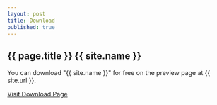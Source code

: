 ```yaml
---
layout: post
title: Download
published: true
---
```


<!-- Download Section -->
<section id="download" class="content-section text-center">
    <div class="download-section">
        <div class="container">
            <div class="col-lg-8 col-lg-offset-2">
                <h2>{{ page.title }} {{ site.name }}</h2>
                <p>You can download "{{ site.name }}" for free on the preview page at {{ site.url }}.</p>
                <a href="#" class="btn btn-default btn-lg">Visit Download Page</a>
            </div>
        </div>
    </div>
</section>
